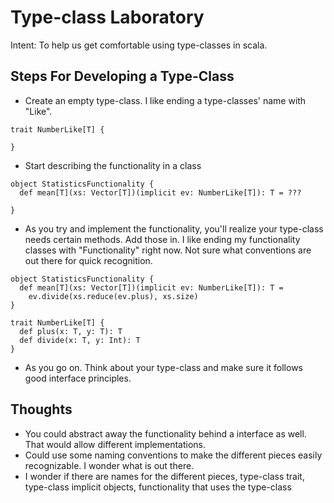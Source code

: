 # Type-class Laboratory
Intent: To help us get comfortable using type-classes in scala.

## Steps For Developing a Type-Class
* Create an empty type-class. I like ending a type-classes' name with "Like".
```
trait NumberLike[T] {

}
```
* Start describing the functionality in a class
```
object StatisticsFunctionality {
  def mean[T](xs: Vector[T])(implicit ev: NumberLike[T]): T = ???

}
```
* As you try and implement the functionality, you'll realize your type-class needs certain methods. Add those in.
I like ending my functionality classes with "Functionality" right now. Not sure what conventions are out there for
quick recognition.
```
object StatisticsFunctionality {
  def mean[T](xs: Vector[T])(implicit ev: NumberLike[T]): T =
    ev.divide(xs.reduce(ev.plus), xs.size)
}

trait NumberLike[T] {
  def plus(x: T, y: T): T
  def divide(x: T, y: Int): T
}
```
* As you go on. Think about your type-class and make sure it follows good interface principles.


## Thoughts
* You could abstract away the functionality behind a interface as well. That would allow different implementations.
* Could use some naming conventions to make the different pieces easily recognizable. I wonder what is out there.
* I wonder if there are names for the different pieces, type-class trait,
 type-class implicit objects, functionality that uses the type-class

